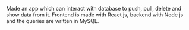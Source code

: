 Made an app which can interact with database to push, pull, delete and show data from it. 
Frontend is made with React js, backend with Node js and the queries are written in MySQL.
